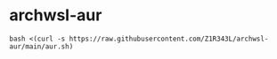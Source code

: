 # archwsl-aur

```
bash <(curl -s https://raw.githubusercontent.com/Z1R343L/archwsl-aur/main/aur.sh)
```

